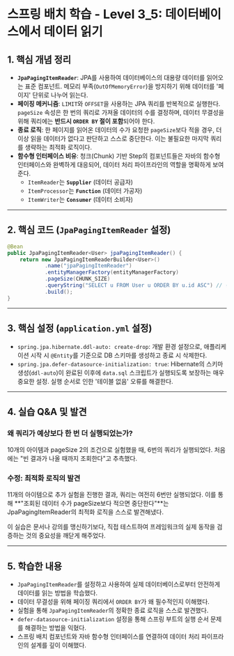 # 스프링 배치 학습 - Level 3_5: 데이터베이스에서 데이터 읽기

## 1. 핵심 개념 정리
- **`JpaPagingItemReader`**: JPA를 사용하여 데이터베이스의 대용량 데이터를 읽어오는 표준 컴포넌트. 메모리 부족(`OutOfMemoryError`)을 방지하기 위해 데이터를 '페이지' 단위로 나누어 읽는다.
- **페이징 메커니즘**: `LIMIT`와 `OFFSET`을 사용하는 JPA 쿼리를 반복적으로 실행한다. `pageSize` 속성은 한 번의 쿼리로 가져올 데이터의 수를 결정하며, 데이터 무결성을 위해 쿼리에는 **반드시 `ORDER BY` 절이 포함**되어야 한다.
- **종료 로직**: 한 페이지를 읽어온 데이터의 수가 요청한 `pageSize`보다 적을 경우, 더 이상 읽을 데이터가 없다고 판단하고 스스로 중단한다. 이는 불필요한 마지막 쿼리를 생략하는 최적화 로직이다.
- **함수형 인터페이스 비유**: 청크(Chunk) 기반 Step의 컴포넌트들은 자바의 함수형 인터페이스와 완벽하게 대응되어, 데이터 처리 파이프라인의 역할을 명확하게 보여준다.
    - `ItemReader`는 **`Supplier`** (데이터 공급자)
    - `ItemProcessor`는 **`Function`** (데이터 가공자)
    - `ItemWriter`는 **`Consumer`** (데이터 소비자)

---
## 2. 핵심 코드 (`JpaPagingItemReader` 설정)
```java
@Bean
public JpaPagingItemReader<User> jpaPagingItemReader() {
    return new JpaPagingItemReaderBuilder<User>()
            .name("jpaPagingItemReader")
            .entityManagerFactory(entityManagerFactory)
            .pageSize(CHUNK_SIZE)
            .queryString("SELECT u FROM User u ORDER BY u.id ASC") // 정렬(ORDER BY) 필수!
            .build();
}
```

---
## 3. 핵심 설정 (`application.yml` 설정)

- `spring.jpa.hibernate.ddl-auto: create-drop`: 개발 환경 설정으로, 애플리케이션 시작 시 `@Entity`를 기준으로 DB 스키마를 생성하고 종료 시 삭제한다.
- `spring.jpa.defer-datasource-initialization: true`: Hibernate의 스키마 생성(`ddl-auto`)이 완료된 이후에 `data.sql` 스크립트가 실행되도록 보장하는 매우 중요한 설정. 실행 순서로 인한 '테이블 없음' 오류를 해결한다.

---
## 4. 실습 Q&A 및 발견
### 왜 쿼리가 예상보다 한 번 더 실행되었는가?
10개의 아이템과 pageSize 2의 조건으로 실험했을 때, 6번의 쿼리가 실행되었다. 처음에는 "빈 결과가 나올 때까지 조회한다"고 추측했다.

### 수정: 최적화 로직의 발견
11개의 아이템으로 추가 실험을 진행한 결과, 쿼리는 여전히 6번만 실행되었다. 이를 통해 **"조회된 데이터 수가 pageSize보다 적으면 중단한다"**는 JpaPagingItemReader의 최적화 로직을 스스로 발견해냈다.

이 실습은 문서나 강의를 맹신하기보다, 직접 테스트하여 프레임워크의 실제 동작을 검증하는 것의 중요성을 깨닫게 해주었다.

---
## 5. 학습한 내용
- `JpaPagingItemReader`를 설정하고 사용하여 실제 데이터베이스로부터 안전하게 데이터를 읽는 방법을 학습했다.
- 데이터 무결성을 위해 페이징 쿼리에서 `ORDER BY`가 왜 필수적인지 이해했다.
- 실험을 통해 `JpaPagingItemReader`의 정확한 종료 로직을 스스로 발견했다.
- `defer-datasource-initialization` 설정을 통해 스프링 부트의 실행 순서 문제를 해결하는 방법을 익혔다.
- 스프링 배치 컴포넌트와 자바 함수형 인터페이스를 연결하여 데이터 처리 파이프라인의 설계를 깊이 이해했다.